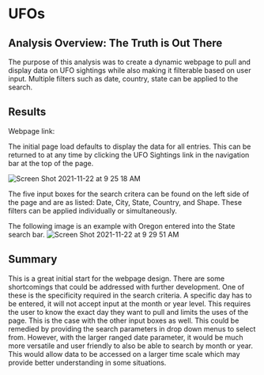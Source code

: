 # UFOs

## Analysis Overview: The Truth is Out There
The purpose of this analysis was to create a dynamic webpage to pull and display data on UFO sightings while also making it filterable based on user input.  Multiple filters such as date, country, state can be applied to the search. 


## Results

Webpage link:

The initial page load defaults to display the data for all entries. This can be returned to at any time by clicking the UFO Sightings link in the navigation bar at the top of the page. 

![Screen Shot 2021-11-22 at 9 25 18 AM](https://user-images.githubusercontent.com/89947873/142878469-8795d6e3-4e5e-4224-988d-be784933a358.png)

The five input boxes for the search critera can be found on the left side of the page and are as listed: Date, City, State, Country, and Shape. These filters can be applied individually or simultaneously. 

The following image is an example with Oregon entered into the State search bar.
![Screen Shot 2021-11-22 at 9 29 51 AM](https://user-images.githubusercontent.com/89947873/142879226-9eb9a321-13e7-4a13-82a7-fcae82869a88.png)


## Summary
This is a great initial start for the webpage design. There are some shortcomings that could be addressed with further development. One of these is the specificity required in the search criteria. A specific day has to be entered, it will not accept input at the month or year level. This requires the user to know the exact day they want to pull and limits the uses of the page. This is the case with the other input boxes as well. This could be remedied by providing the search parameters in drop down menus to select from. However, with the larger ranged date parameter, it would be much more versatile and user friendly to also be able to search by month or year. This would allow data to be accessed on a larger time scale which may provide better understanding in some situations.
